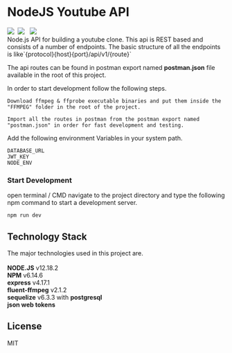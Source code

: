 # NodeJS Youtube API

<div>
<img src="https://img.shields.io/badge/youtubeAPI-v1.0.0-brightgreen" />&nbsp;
<img src="https://img.shields.io/badge/Node-v12.18.2-brightgreen" />
&nbsp;
<img src="https://img.shields.io/badge/NPM-v6.14.6-brightgreen" />
</div>
Node.js API for building a youtube clone. This api is REST based and consists of a number of endpoints.
The basic structure of all the endpoints is like`{protocol}{host}{port}/api/v1/{route}`

The api routes can be found in postman export named **postman.json** file available in the root of this project.

In order to start development follow the following steps.

```
Download ffmpeg & ffprobe executable binaries and put them inside the "FFMPEG" folder in the root of the project.
```

```
Import all the routes in postman from the postman export named "postman.json" in order for fast development and testing.
```

Add the following environment Variables in your system path.

```
DATABASE_URL
JWT_KEY
NODE_ENV
```

### Start Development

open terminal / CMD navigate to the project directory and type the following npm command to start a development server.

```
npm run dev
```

## Technology Stack

The major technologies used in this project are.<br /><br />
**NODE.JS** v12.18.2<br />
**NPM** v6.14.6<br />
**express** v4.17.1<br />
**fluent-ffmpeg** v2.1.2<br />
**sequelize** v6.3.3 with **postgresql**<br />
**json web tokens**<br />

## License

MIT
